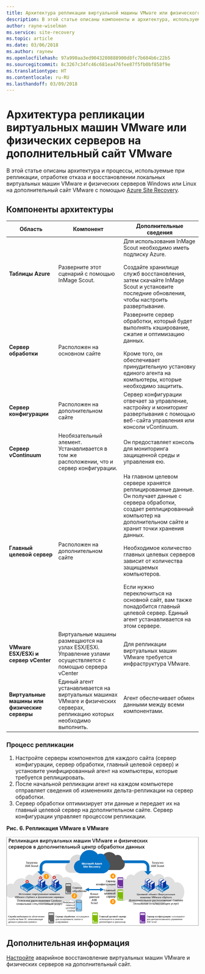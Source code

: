 ```yaml
---
title: Архитектура репликации виртуальной машины VMware или физического сервера в Azure Site Recovery | Документация Майкрософт
description: В этой статье описаны компоненты и архитектура, используемые при репликации виртуальных машин VMware и физических серверов Windows или Linux на дополнительный сайт VMware с помощью службы Azure Site Recovery.
author: rayne-wiselman
ms.service: site-recovery
ms.topic: article
ms.date: 03/06/2018
ms.author: raynew
ms.openlocfilehash: 97a990aa3ed9043280888900d8fc7b604b6c22b5
ms.sourcegitcommit: 8c3267c34fc46c681ea476fee87f5fb0bf858f9e
ms.translationtype: HT
ms.contentlocale: ru-RU
ms.lasthandoff: 03/09/2018
---
```

# <a name="vmware-vmphysical-server-to-vmware-replication-architecture"></a>Архитектура репликации виртуальных машин VMware или физических серверов на дополнительный сайт VMware

В этой статье описаны архитектура и процессы, используемые при репликации, отработке отказа и восстановлении локальных виртуальных машин VMware и физических серверов Windows или Linux на дополнительный сайт VMware с помощью [Azure Site Recovery](site-recovery-overview.md).


## <a name="architectural-components"></a>Компоненты архитектуры

**Область** | **Компонент** | **Дополнительные сведения**
--- | --- | ---
**Таблицы Azure** | Разверните этот сценарий с помощью InMage Scout. | Для использования InMage Scout необходимо иметь подписку Azure.<br/><br/> Создайте хранилище служб восстановления, затем скачайте InMage Scout и установите последние обновления, чтобы настроить развертывание.
**Сервер обработки** | Расположен на основном сайте | Разверните сервер обработки, который будет выполнять кэширование, сжатие и оптимизацию данных.<br/><br/> Кроме того, он обеспечивает принудительную установку единого агента на компьютеры, которые необходимо защитить.
**Сервер конфигурации** | Расположен на дополнительном сайте | Сервер конфигурации отвечает за управление, настройку и мониторинг развертывания с помощью веб-сайта управления или консоли vContinuum.
**Сервер vContinuum** | Необязательный элемент. Устанавливается в том же расположении, что и сервер конфигурации. | Он предоставляет консоль для мониторинга защищенной среды и управления ею.
**Главный целевой сервер** | Расположен на дополнительном сайте | На главном целевом сервере хранятся реплицированные данные. Он получает данные с сервера обработки, создает реплицированный компьютер на дополнительном сайте и хранит точки хранения данных.<br/><br/> Необходимое количество главных целевых серверов зависит от количества защищаемых компьютеров.<br/><br/> Если нужно переключиться на основной сайт, вам также понадобится главный целевой сервер. Единый агент устанавливается на этом сервере.
**VMware ESX/ESXi и сервер vCenter** |  Виртуальные машины размещаются на узлах ESX/ESXi. Управление узлами осуществляется с помощью сервера vCenter | Для репликации виртуальных машин VMware требуется инфраструктура VMware.
**Виртуальные машины или физические серверы** |  Единый агент устанавливается на виртуальных машинах VMware и физических серверах, репликацию которых необходимо выполнить. | Агент обеспечивает обмен данными между всеми компонентами.

### <a name="replication-process"></a>Процесс репликации

1. Настройте серверы компонентов для каждого сайта (сервер конфигурации, сервер обработки, главный целевой сервер) и установите унифицированный агент на компьютеры, которые требуется реплицировать.
2. После начальной репликации агент на каждом компьютере отправляет сведения об изменениях дельта-репликации на сервер обработки.
3. Сервер обработки оптимизирует эти данные и передает их на главный целевой сервер на дополнительном сайте. Сервер конфигурации управляет процессом репликации.

**Рис. 6. Репликация VMware в VMware**

![VMware в VMware](./media/site-recovery-components/vmware-to-vmware.png)



## <a name="next-steps"></a>Дополнительная информация

[Настройте](vmware-physical-secondary-disaster-recovery.md) аварийное восстановление виртуальных машин VMware и физических серверов на дополнительный сайт.

